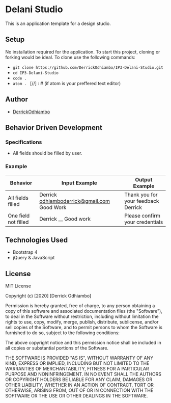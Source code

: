 # Delani Studio
This is an application template for a design studio.

## Setup
No installation required for the application. To start this project, cloning or forking would be ideal.
To clone use the following commands:
- `git clone https://github.com/DerrickOdhiambo/IP3-Delani-Studio.git`
- `cd IP3-Delani-Studio`
- `code .`
- `atom . ` [//] : # (if atom is your preffered text editor)

## Author
- [DerrickOdhiambo](https://github.com/DerrickOdhiambo/IP3-Delani-Studio)

## Behavior Driven Development
### Specifications
- All fields should be filled by user.

### Example
|Behavior|Input Example|Output Example|
|--------|-------------|--------------|
|All fields filled|Derrick odhiamboderrick@gmail.com Good Work|Thank you for your feedback Derrick|
|One field not filled|Derrick __ Good work|Please confirm your credentials|

## Technologies Used
- Bootstrap 4
- jQuery & JavaScript

## License
MIT License

Copyright (c) [2020] [Derrick Odhiambo]

Permission is hereby granted, free of charge, to any person obtaining a copy
of this software and associated documentation files (the "Software"), to deal
in the Software without restriction, including without limitation the rights
to use, copy, modify, merge, publish, distribute, sublicense, and/or sell
copies of the Software, and to permit persons to whom the Software is
furnished to do so, subject to the following conditions:

The above copyright notice and this permission notice shall be included in all
copies or substantial portions of the Software.

THE SOFTWARE IS PROVIDED "AS IS", WITHOUT WARRANTY OF ANY KIND, EXPRESS OR
IMPLIED, INCLUDING BUT NOT LIMITED TO THE WARRANTIES OF MERCHANTABILITY,
FITNESS FOR A PARTICULAR PURPOSE AND NONINFRINGEMENT. IN NO EVENT SHALL THE
AUTHORS OR COPYRIGHT HOLDERS BE LIABLE FOR ANY CLAIM, DAMAGES OR OTHER
LIABILITY, WHETHER IN AN ACTION OF CONTRACT, TORT OR OTHERWISE, ARISING FROM,
OUT OF OR IN CONNECTION WITH THE SOFTWARE OR THE USE OR OTHER DEALINGS IN THE
SOFTWARE.